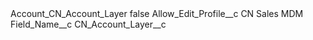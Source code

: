 <?xml version="1.0" encoding="UTF-8"?>
<CustomMetadata xmlns="http://soap.sforce.com/2006/04/metadata" xmlns:xsi="http://www.w3.org/2001/XMLSchema-instance" xmlns:xsd="http://www.w3.org/2001/XMLSchema">
    <label>Account_CN_Account_Layer</label>
    <protected>false</protected>
    <values>
        <field>Allow_Edit_Profile__c</field>
        <value xsi:type="xsd:string">CN Sales MDM</value>
    </values>
    <values>
        <field>Field_Name__c</field>
        <value xsi:type="xsd:string">CN_Account_Layer__c</value>
    </values>
</CustomMetadata>
